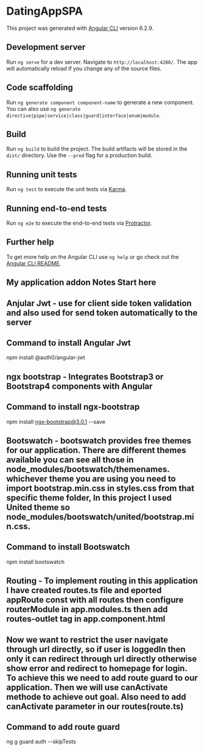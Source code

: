# DatingAppSPA

This project was generated with [Angular CLI](https://github.com/angular/angular-cli) version 6.2.9.

## Development server

Run `ng serve` for a dev server. Navigate to `http://localhost:4200/`. The app will automatically reload if you change any of the source files.

## Code scaffolding

Run `ng generate component component-name` to generate a new component. You can also use `ng generate directive|pipe|service|class|guard|interface|enum|module`.

## Build

Run `ng build` to build the project. The build artifacts will be stored in the `dist/` directory. Use the `--prod` flag for a production build.

## Running unit tests

Run `ng test` to execute the unit tests via [Karma](https://karma-runner.github.io).

## Running end-to-end tests

Run `ng e2e` to execute the end-to-end tests via [Protractor](http://www.protractortest.org/).

## Further help

To get more help on the Angular CLI use `ng help` or go check out the [Angular CLI README](https://github.com/angular/angular-cli/blob/master/README.md).

## My application addon Notes Start here

## Anjular Jwt - use for client side token validation and also used for send token automatically to the server 

## Command to install Angular Jwt
npm install @auth0/angular-jwt

## ngx bootstrap - Integrates Bootstrap3 or Bootstrap4 components with Angular

## Command to install ngx-bootstrap 
npm install ngx-bootstrap@3.0.1 --save


## Bootswatch - bootswatch provides free themes for our application. There are different themes available you can see all those in node_modules/bootswatch/themenames. whichever theme you are using you need to import bootstrap.min.css in styles.css from that specific theme folder, In this project I used United theme so node_modules/bootswatch/united/bootstrap.min.css. 

## Command to install Bootswatch 
npm install bootswatch

## Routing - To implement routing in this application I have created routes.ts file and eported appRoute const with all routes then configure routerModule in app.modules.ts then add routes-outlet tag in app.component.html
## Now we want to restrict the user navigate through url directly, so if user is loggedIn then only it can redirect through url directly otherwise show error and redirect to homepage for login. To achieve this we need to add route guard to our application. Then we will use canActivate methode to achieve out goal. Also need to add canActivate parameter in our routes(route.ts)

## Command to add route guard
ng g guard auth --skipTests